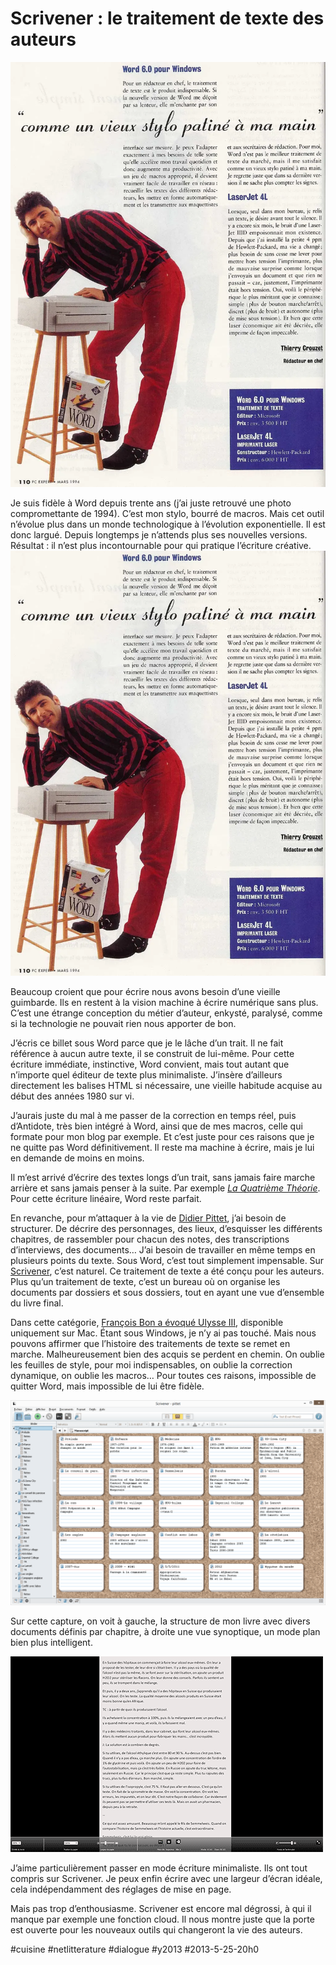 # Scrivener : le traitement de texte des auteurs

![](_i/tc1994.webp)

Je suis fidèle à Word depuis trente ans (j’ai juste retrouvé une photo compromettante de 1994). C’est mon stylo, bourré de macros. Mais cet outil n’évolue plus dans un monde technologique à l’évolution exponentielle. Il est donc largué. Depuis longtemps je n’attends plus ses nouvelles versions. Résultat : il n’est plus incontournable pour qui pratique l’écriture créative.
![1994 dans PC Expert](_i/tc1994.webp)

Beaucoup croient que pour écrire nous avons besoin d’une vieille guimbarde. Ils en restent à la vision machine à écrire numérique sans plus. C’est une étrange conception du métier d’auteur, enkysté, paralysé, comme si la technologie ne pouvait rien nous apporter de bon.

J’écris ce billet sous Word parce que je le lâche d’un trait. Il ne fait référence à aucun autre texte, il se construit de lui-même. Pour cette écriture immédiate, instinctive, Word convient, mais tout autant que n’importe quel éditeur de texte plus minimaliste. J’insère d’ailleurs directement les balises HTML si nécessaire, une vieille habitude acquise au début des années 1980 sur vi.

J’aurais juste du mal à me passer de la correction en temps réel, puis d’Antidote, très bien intégré à Word, ainsi que de mes macros, celle qui formate pour mon blog par exemple. Et c’est juste pour ces raisons que je ne quitte pas Word définitivement. Il reste ma machine à écrire, mais je lui en demande de moins en moins.

Il m’est arrivé d’écrire des textes longs d’un trait, sans jamais faire marche arrière et sans jamais penser à la suite. Par exemple *[La Quatrième Théorie](../../page/la-quatrieme-theorie)*. Pour cette écriture linéaire, Word reste parfait.

En revanche, pour m’attaquer à la vie de [Didier Pittet](#lhomme-qui-lave-les-mains), j’ai besoin de structurer. De décrire des personnages, des lieux, d’esquisser les différents chapitres, de rassembler pour chacun des notes, des transcriptions d’interviews, des documents… J’ai besoin de travailler en même temps en plusieurs points du texte. Sous Word, c’est tout simplement impensable. Sur [Scrivener](http://www.literatureandlatte.com/scrivener.php), c’est naturel. Ce traitement de texte a été conçu pour les auteurs. Plus qu’un traitement de texte, c’est un bureau où on organise les documents par dossiers et sous dossiers, tout en ayant une vue d’ensemble du livre final.

Dans cette catégorie, [François Bon a évoqué Ulysse III](http://www.tierslivre.net/spip/spip.php?article3535), disponible uniquement sur Mac. Étant sous Windows, je n’y ai pas touché. Mais nous pouvons affirmer que l’histoire des traitements de texte se remet en marche. Malheureusement bien des acquis se perdent en chemin. On oublie les feuilles de style, pour moi indispensables, on oublie la correction dynamique, on oublie les macros… Pour toutes ces raisons, impossible de quitter Word, mais impossible de lui être fidèle.

![Scrivener, mode plan](_i/scrivener1.png)

Sur cette capture, on voit à gauche, la structure de mon livre avec divers documents définis par chapitre, à droite une vue synoptique, un mode plan bien plus intelligent.

![Scrivener, écriture minimaliste](_i/scrivener2.png)

J’aime particulièrement passer en mode écriture minimaliste. Ils ont tout compris sur Scrivener. Je peux enfin écrire avec une largeur d’écran idéale, cela indépendamment des réglages de mise en page.

Mais pas trop d’enthousiasme. Scrivener est encore mal dégrossi, à qui il manque par exemple une fonction cloud. Il nous montre juste que la porte est ouverte pour les nouveaux outils qui changeront la vie des auteurs.

#cuisine #netlitterature #dialogue #y2013 #2013-5-25-20h0
